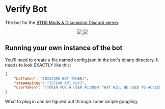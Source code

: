 # Verify Bot
The bot for the [BTD6 Mods & Discussion Discord server](https://discord.gg/nuMvgkP).

<p align="center">
    <a href="https://discord.gg/nuMvgkP" alt="Discord">
        <img src="https://img.shields.io/discord/504782676331331584" />
    </a>
    <img src="https://img.shields.io/codefactor/grade/github/BowDown097/VerifyBot" />
</p>

## Running your own instance of the bot
You'll need to create a file named config.json in the bot's binary directory. It needs to look EXACTLY like this:
```json
{
    "botToken": "[DISCORD BOT TOKEN]",
    "steamApiKey": "[STEAM API KEY]",
    "userToken": "[TOKEN FOR A USER ACCOUNT THAT WILL BE USED TO ACCESS CONNECTIONS]"
}
```
What to plug in can be figured out through some simple googling.
